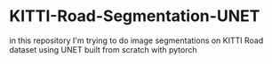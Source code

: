 # KITTI-Road-Segmentation-UNET
in this repository I'm trying to do image segmentations on KITTI Road dataset using UNET built from scratch with pytorch

